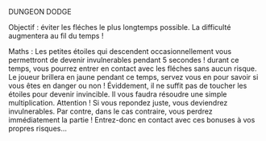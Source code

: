 DUNGEON DODGE

Objectif : éviter les fléches le plus longtemps possible. La difficulté augmentera au fil du temps !

Maths : Les petites étoiles qui descendent occasionnellement vous permettront de devenir invulnerables pendant 5 secondes ! durant ce temps, vous pourrez entrer en contact avec les fléches sans aucun risque. Le joueur brillera en jaune pendant ce temps, servez vous en pour savoir si vous êtes en danger ou non ! Éviddement, il ne suffit pas de toucher les étoiles pour devenir invincible. Il vous faudra résoudre une simple multiplication. Attention ! Si vous repondez juste, vous deviendrez invulnerables. Par contre, dans le cas contraire, vous perdrez immédiatement la partie ! Entrez-donc en contact avec ces bonuses à vos propres risques...
    
        
